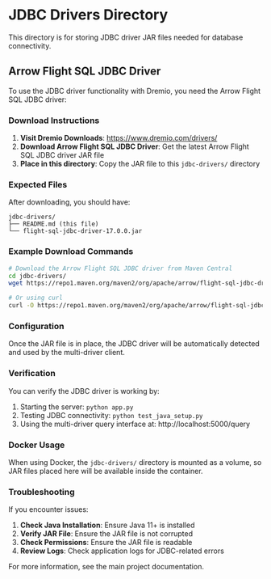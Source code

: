 # JDBC Drivers Directory

This directory is for storing JDBC driver JAR files needed for database connectivity.

## Arrow Flight SQL JDBC Driver

To use the JDBC driver functionality with Dremio, you need the Arrow Flight SQL JDBC driver:

### Download Instructions

1. **Visit Dremio Downloads**: https://www.dremio.com/drivers/
2. **Download Arrow Flight SQL JDBC Driver**: Get the latest Arrow Flight SQL JDBC driver JAR file
3. **Place in this directory**: Copy the JAR file to this `jdbc-drivers/` directory

### Expected Files

After downloading, you should have:
```
jdbc-drivers/
├── README.md (this file)
└── flight-sql-jdbc-driver-17.0.0.jar
```

### Example Download Commands

```bash
# Download the Arrow Flight SQL JDBC driver from Maven Central
cd jdbc-drivers/
wget https://repo1.maven.org/maven2/org/apache/arrow/flight-sql-jdbc-driver/17.0.0/flight-sql-jdbc-driver-17.0.0.jar

# Or using curl
curl -O https://repo1.maven.org/maven2/org/apache/arrow/flight-sql-jdbc-driver/17.0.0/flight-sql-jdbc-driver-17.0.0.jar
```

### Configuration

Once the JAR file is in place, the JDBC driver will be automatically detected and used by the multi-driver client.

### Verification

You can verify the JDBC driver is working by:

1. Starting the server: `python app.py`
2. Testing JDBC connectivity: `python test_java_setup.py`
3. Using the multi-driver query interface at: http://localhost:5000/query

### Docker Usage

When using Docker, the `jdbc-drivers/` directory is mounted as a volume, so JAR files placed here will be available inside the container.

### Troubleshooting

If you encounter issues:

1. **Check Java Installation**: Ensure Java 11+ is installed
2. **Verify JAR File**: Ensure the JAR file is not corrupted
3. **Check Permissions**: Ensure the JAR file is readable
4. **Review Logs**: Check application logs for JDBC-related errors

For more information, see the main project documentation.
